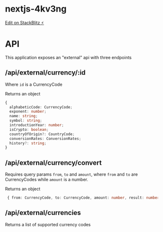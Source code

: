 # nextjs-4kv3ng

[Edit on StackBlitz ⚡️](https://stackblitz.com/edit/nextjs-4kv3ng)

# API

This application exposes an "external" api with three endpoints

## /api/external/currency/:id

Where `id` is a CurrencyCode

Returns an object

```typescript
{
  alphabeticCode: CurrencyCode;
  exponent: number;
  name: string;
  symbol: string;
  introductionYear: number;
  isCrypto: boolean;
  countryOfOrigin?: CountryCode;
  conversionRates: ConversionRates;
  history?: string;
}
```

## /api/external/currency/convert

Requires query params `from`, `to` and `amount`, where `from` and `to` are CurrencyCodes while `amount` is a number.

Returns an object

```typescript
 { from: CurrencyCode, to: CurrencyCode, amount: number, result: number }
```

## /api/external/currencies

Returns a list of supported currency codes
